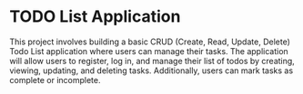 # TODO List Application
This project involves building a basic CRUD (Create, Read, Update, Delete) Todo List application where users can manage their tasks. The application will allow users to register, log in, and manage their list of todos by creating, viewing, updating, and deleting tasks. Additionally, users can mark tasks as complete or incomplete.
